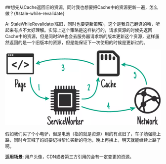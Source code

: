 ##想先从Cache返回旧的资源，同时我也想要把Cache中的资源更新一遍，怎么做？{#stale-while-revalidate}

A: StaleWhileRevalidate(陈旧，同时也要更新策略)，这个是我自己翻译的哈，听起来有点不太好理解。实际上这个策略是这样执行的，请求资源的时候先返回Cache中的资源，但是同时SW也会去服务器请求新的版本更新这个资源，这样虽然返回的是一个旧版本的资源，但是能保证下一次使用的时候是更新过的。

![Image](../../resource/img/StaleWhileRevalidate.png)

假如我们买了个小电驴，但是电池（指的就是资源）用的有点旧了，车子勉强能上路，同时今天喊了妈妈要记得帮忙买新的电池，晚上再换上，明天就能继续上路了啊。

**适用场景**: 用户头像，CDN或者第三方引用的会有一定变更的资源。